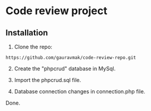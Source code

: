 # Code review project

## Installation

1) Clone the repo:
```
https://github.com/gauravmak/code-review-repo.git
```

2) Create the "phpcrud" database in MySql.

3) Import the phpcrud.sql file.

4) Database connection changes in connection.php file.

Done.